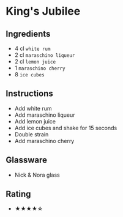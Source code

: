 # King's Jubilee

## Ingredients
- 4 cl `white rum`
- 2 cl `maraschino liqueur`
- 2 cl `lemon juice`
- 1 `maraschino cherry`
- 8 `ice cubes`

## Instructions
- Add white rum
- Add maraschino liqueur
- Add lemon juice
- Add ice cubes and shake for 15 seconds
- Double strain
- Add maraschino cherry

## Glassware
- Nick & Nora glass

## Rating
- ★★★★☆